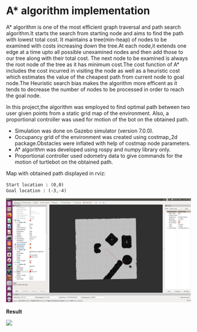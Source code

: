 
# __A* algorithm implementation__

A* algorithm is one of the most efficient graph traversal and path search algorithm.It starts the search from starting node and aims to find the path with lowest total cost. It maintains a tree(min-heap) of nodes to be examined with costs increasing down the tree.At each node,it extends one edge at a time upto all possible unexamined nodes and then add those to our tree along with their total cost. The next node to be examined is always the root node of the tree as it has minimum cost.The cost function of A* includes the cost incurred in visiting the node as well as a heuristic cost which estimates the value of the cheapest path from current node to goal node.The Heuristic search bias makes the algorithm more efficent as it tends to decrease the number of nodes to be processed in order to reach the goal node.

In this project,the algorithm was employed to find optimal path between two user given points from a static grid map of the environment.
Also, a proportional controller was used for motion of the bot on the obtained path.

- Simulation was done on Gazebo simulator (version 7.0.0).
- Occupancy grid of the environment was created using costmap_2d package.Obstacles were inflated with help of costmap node parameters.
- A* algorithm was developed using rospy and numpy library only.
- Proportional controller used odometry data to give commands for the motion of turtlebot on the obtained path.

Map with obtained path displayed in rviz:

	Start location : (0,0)
	Goal location : (-3,-4)

![](src/my_turtlebot/images/rviz_path.png)

**Result**

![](src/my_turtlebot/images/motion.gif)



 


